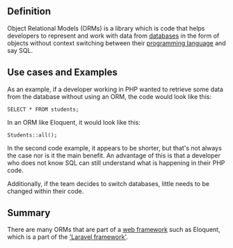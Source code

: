 ## Definition
Object Relational Models (ORMs) is a library which is code that helps developers to represent and work with data from [databases](database.md) in the form of objects without context switching between their [programming language](programming-language.md) and say SQL.

## Use cases and Examples
As an example, if a developer working in PHP wanted to retrieve some data from the database without using an ORM, the code would look like this:

```
SELECT * FROM students;
```

In an ORM like Eloquent, it would look like this:

```
Students::all();
```

In the second code example, it appears to be shorter, but that's not always the case nor is it the main benefit. An advantage of this is that a developer who does not know SQL can still understand what is happening in their PHP code. 

Additionally, if the team decides to switch databases, little needs to be changed within their code. 

## Summary
There are many ORMs that are part of a [web framework](web-framework.md) such as Eloquent, which is a part of the ['Laravel framework'](https://laravel.com/docs/8.x/eloquent-serialization).

